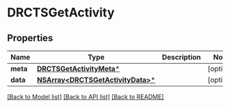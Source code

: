 # DRCTSGetActivity

## Properties
Name | Type | Description | Notes
------------ | ------------- | ------------- | -------------
**meta** | [**DRCTSGetActivityMeta***](DRCTSGetActivityMeta.md) |  | [optional] 
**data** | [**NSArray&lt;DRCTSGetActivityData&gt;***](DRCTSGetActivityData.md) |  | [optional] 

[[Back to Model list]](../README.md#documentation-for-models) [[Back to API list]](../README.md#documentation-for-api-endpoints) [[Back to README]](../README.md)


